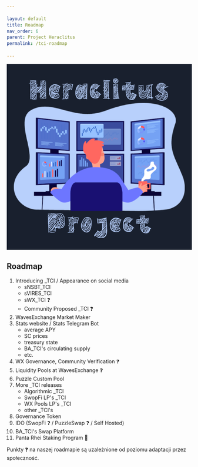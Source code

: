 ```yaml
---

layout: default
title: Roadmap
nav_order: 6
parent: Project Heraclitus
permalink: /tci-roadmap

---
```

![](/images/cover-tci.png)

## Roadmap

1. Introducing _TCI / Appearance on social media
	- sNSBT_TCI
	- sVIRES_TCI
	- sWX_TCI ❓
	- Community Proposed _TCI ❓
2. WavesExchange Market Maker
3. Stats website / Stats Telegram Bot
	- average APY
	- SC prices
	- treasury state
	- BA_TCI's circulating supply
	- etc.
4. WX Governance, Community Verification ❓
5. Liquidity Pools at WavesExchange ❓
6. Puzzle Custom Pool
7. More _TCI releases
	- Algorithmic _TCI
	- SwopFi LP's _TCI
	- WX Pools LP's _TCI
	- other _TCI's
8. Governance Token
9. IDO (SwopFi ❓ / PuzzleSwap ❓ / Self Hosted)
10. BA_TCI's Swap Platform
11. Panta Rhei Staking Program 👀

Punkty ❓ na naszej roadmapie są uzależnione od poziomu adaptacji przez społeczność.